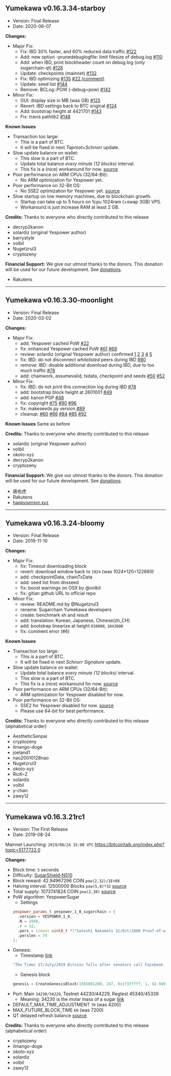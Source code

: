 ## Yumekawa v0.16.3.34-starboy
- Version: Final Release
- Date: 2020-06-07

**Changes:**
- Major Fix:
  * Fix: IBD 30% faster, and 60% reduced data traffic
    [#122](https://github.com/sugarchain-project/sugarchain/pull/122)
  * Add: new option -prunedebuglogfile: limit filesize of debug.log
    [#110](https://github.com/sugarchain-project/sugarchain/pull/110)
  * Add: when IBD, print blockheader count on debug.log (only sugarchain-qt)
    [#128](https://github.com/sugarchain-project/sugarchain/pull/128)
  * Update: checkpoints (mainnet)
    [#132](https://github.com/sugarchain-project/sugarchain/pull/132)
  * Fix: IBD optimizing
    [#135](https://github.com/sugarchain-project/sugarchain/pull/135)
    [#22 (comment)](https://github.com/sugarchain-project/sugarchain/pull/22#issuecomment-568301895)
  * Update: seed list
    [#144](https://github.com/sugarchain-project/sugarchain/pull/144)
  * Remove: BCLog::POW (-debug=pow)
    [#142](https://github.com/sugarchain-project/sugarchain/pull/142)
- Minor Fix:
  * GUI: display size in MB (was GB)
    [#125](https://github.com/sugarchain-project/sugarchain/pull/125)
  * Revert: IBD settings back to BTC original
    [#124](https://github.com/sugarchain-project/sugarchain/pull/124)
  * Add: bootstrap height at 4421701
    [#143](https://github.com/sugarchain-project/sugarchain/pull/143)
  * Fix: travis pathlib2
    [#148](https://github.com/sugarchain-project/sugarchain/pull/148)

**Known Issues**
- Transaction too large:
  * This is a part of BTC.
  * It will be fixed in next *Taproot+Schnorr* update.
- Slow update balance on wallet:
  * This slow is a part of BTC.
  * Update total balance *every minute (12 blocks)* interval.
  * This fix is a (nice) workaround for now. [source](https://github.com/sugarchain-project/sugarchain/commit/72436c90b29844cf507895df053103f9b6840776#diff-2e3836af182cfb375329c3463ffd91f8)
- Poor performance on ARM CPUs (32/64-Bit):
  * No ARM optimization for Yespower yet.
- Poor performance on 32-Bit OS:
  * No SSE2 optimization for Yespower yet. [source](https://github.com/sugarchain-project/sugarchain/blob/d977987a83aba115d50a9130f0d7914330d1bc75/src/crypto/yespower-1.0.1/yespower-opt.c#L59)
- Slow startup on low memory machines, due to blockchain growth.
  * Startup can take up to 5 hours on 1cpu 1024ram (+swap 3GB) VPS.
  * Workaround is just increase RAM at least 2 GB.

**Credits:**
Thanks to everyone who directly contributed to this release
- decryp2kanon
- solardiz (original Yespower author)
- barrystyle
- volbil
- Nugetzrul3
- cryptozeny

**Financial Support:**
We give our utmost thanks to the donors. This donation will be used for our future development. See [donations](https://github.com/sugarchain-project/Donations/blob/master/README.md).
- Rakutens

-----

## Yumekawa v0.16.3.30-moonlight
- Version: Final Release
- Date: 2020-03-02

**Changes:**
- Major Fix:
  * add: Yespower cached PoW
    [#22](https://github.com/sugarchain-project/sugarchain/pull/22)
  * fix: enhanced Yespower cached PoW
    [#61](https://github.com/sugarchain-project/sugarchain/pull/61)
    [#69](https://github.com/sugarchain-project/sugarchain/pull/69)
  * review: solardiz (original Yespower author) confirmed
    [1](https://github.com/sugarchain-project/sugarchain/pull/22#issuecomment-568301895)
    [2](https://github.com/sugarchain-project/sugarchain/pull/22#issuecomment-568306963)
    [3](https://github.com/sugarchain-project/sugarchain/pull/22#issuecomment-568505605)
    [4](https://github.com/sugarchain-project/sugarchain/issues/31#issuecomment-583833642)
    [5](https://github.com/sugarchain-project/sugarchain/issues/32#issuecomment-568302174)
  * fix: IBD: do not disconnect *whitelisted* peers during IBD
    [#80](https://github.com/sugarchain-project/sugarchain/pull/80)
  * remove: IBD: disable additional download during IBD, due to too much traffic
    [#78](https://github.com/sugarchain-project/sugarchain/pull/78)
  * add: chainwork, assumevalid, txdata, checkpoint and seeds
    [#50](https://github.com/sugarchain-project/sugarchain/pull/50)
    [#52](https://github.com/sugarchain-project/sugarchain/pull/52)
- Minor Fix:
  * fix: IBD: do not print this connection log during IBD
    [#78](https://github.com/sugarchain-project/sugarchain/pull/78)
  * add: bootstrap block height at 2601001
    [#49](https://github.com/sugarchain-project/sugarchain/pull/49)
  * add: kanon PGP
    [#48](https://github.com/sugarchain-project/sugarchain/pull/48)
  * fix: copyright
    [#75](https://github.com/sugarchain-project/sugarchain/pull/75)
    [#90](https://github.com/sugarchain-project/sugarchain/pull/90)
    [#96](https://github.com/sugarchain-project/sugarchain/pull/96)
  * fix: makeseeds.py version
    [#89](https://github.com/sugarchain-project/sugarchain/pull/89)
  * cleanup:
    [#60](https://github.com/sugarchain-project/sugarchain/pull/60)
    [#66](https://github.com/sugarchain-project/sugarchain/pull/66)
    [#84](https://github.com/sugarchain-project/sugarchain/pull/84)
    [#85](https://github.com/sugarchain-project/sugarchain/pull/85)
    [#92](https://github.com/sugarchain-project/sugarchain/pull/92)

**Known Issues**
Same as before

**Credits:**
Thanks to everyone who directly contributed to this release
- solardiz (original Yespower author)
- volbil
- okoto-xyz
- decryp2kanon
- cryptozeny

**Financial Support:**
We give our utmost thanks to the donors. This donation will be used for our future development. See [donations](https://github.com/sugarchain-project/Donations/blob/master/README.md).

- 唐伯虎
- Rakutens
- [happysensor.xyz](http://happysensor.xyz/)

-----

## Yumekawa v0.16.3.24-bloomy
- Version: Final Release
- Date: 2019-11-10

**Changes:**
- Major Fix:
  * fix: Timeout downloading block
  * revert: download window back to `1024` (was 1024*120=122880)
  * add: checkpointData, chainTxData
  * add: seed list from dnsseed
  * fix: boost warnings on OSX by @volbil
  * fix: gitian github URL to official repo
- Minor Fix:
  * review: README.md by @Nugetzrul3
  * rename: Sugarchain Yumekawa developers
  * create: benchmark sh and result
  * add: translation: Korean, Japanese, Chinese(zh_CH)
  * add: bootstrap linearize at height `650000`, `1043000`
  * fix: comment error (#6)

**Known Issues**
- Transaction too large:
  * This is a part of BTC.
  * It will be fixed in next *Schnorr Signature* update.
- Slow update balance on wallet:
  * Update total balance *every minute (12 blocks)* interval.
  * This slow is a part of BTC.
  * This fix is a (nice) workaround for now. [source](https://github.com/sugarchain-project/sugarchain/commit/72436c90b29844cf507895df053103f9b6840776#diff-2e3836af182cfb375329c3463ffd91f8)
- Poor performance on ARM CPUs (32/64-Bit):
  * ARM optimization for Yespower disabled for now.
- Poor performance on 32-Bit OS:
  * SSE2 for Yespower disabled for now. [source](https://github.com/sugarchain-project/sugarchain/blob/d977987a83aba115d50a9130f0d7914330d1bc75/src/crypto/yespower-1.0.1/yespower-opt.c#L59)
  * Please use *64-bit* for best performance.

**Credits:**
Thanks to everyone who directly contributed to this release (alphabetical order)
- AestheticSenpai
- cryptozeny
- ilmango-doge
- joeland1
- nao20010128nao
- Nugetzrul3
- okoto-xyz
- RicK~Z
- solardiz
- volbil
- y-chan
- zawy12

-----

## Yumekawa v0.16.3.21rc1
- Version: The First Release
- Date: 2019-08-24

Mainnet Launching: `2019/08/24 15:00 UTC`
https://bitcointalk.org/index.php?topic=5177722.0

**Changes:**
- Block time: `5` seconds
- Difficulty: [SugarShield-N510](https://github.com/sugarchain-project/sugarchain/blob/master-v0.16.3/src/pow.cpp)
- Block reward: 42.94967296 COIN `pow(2,32)/1E+08`
- Halving interval: 12500000 Blocks `pow(5,8)*32` [source](https://github.com/sugarchain-project/sugarchain/blob/32c7d945cda04374f1abbcb8e9787704e7171d4e/src/validation.cpp#L1168-L1211)
- Total supply: 1073741824 COIN `pow(2,30)` [source](https://github.com/sugarchain-project/yumekawa-utils)
- PoW algorithm: YespowerSugar
  * Settings
  ```cpp
  yespower_params_t yespower_1_0_sugarchain = {
    .version = YESPOWER_1_0,
    .N = 2048,
    .r = 32,
    .pers = (const uint8_t *)"Satoshi Nakamoto 31/Oct/2008 Proof-of-work is essentially one-CPU-one-vote",
    .perslen = 74
  };
  ```
- Genesis:
  * Timestamp [link](https://www.thetimes.co.uk/article/facebook-s-libra-knocks-bitcoin-b3zvn67k0)
  ```cpp
  "The Times 17/July/2019 Bitcoin falls after senators call Facebook delusional over libra"
  ```
  * Genesis block
  ```cpp
  genesis = CreateGenesisBlock(1565881200, 247, 0x1f3fffff, 1, 42.94967296 * COIN);
  ```
- Port: Main `34230/34229`, Testnet 44230/44229, Regtest 45340/45339
  * Meaning: 34230 is the molar mass of a sugar [link](https://twitter.com/cryptozeny/status/1130167161475911682)
- DEFAULT_MAX_TIME_ADJUSTMENT `70` (was 4200)
- MAX_FUTURE_BLOCK_TIME `60` (was 7200)
- QT delayed refresh balance [source](https://github.com/sugarchain-project/sugarchain/commit/72436c90b29844cf507895df053103f9b6840776#diff-2e3836af182cfb375329c3463ffd91f8)

**Credits:**
Thanks to everyone who directly contributed to this release (alphabetical order)
- cryptozeny
- ilmango-doge
- okoto-xyz
- solardiz
- volbil
- zawy12

